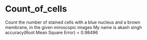# Count_of_cells
Count the number of stained cells with a blue nucleus and a brown membrane, in the given miroscopic images
My name is akash singh
accuracy(Root Mean Square Error) = 0.98496
